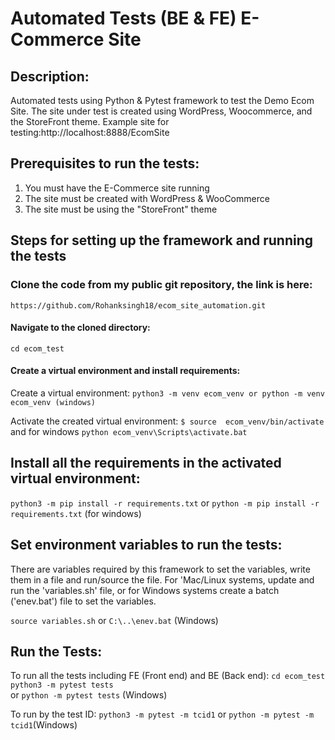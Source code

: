 # Automated Tests (BE & FE) E-Commerce Site

## Description:
Automated tests using Python & Pytest framework to test the Demo Ecom Site.
The site under test is created using WordPress, Woocommerce, and the StoreFront theme. Example site for testing:http://localhost:8888/EcomSite


## Prerequisites to run the tests:
1. You must have the E-Commerce site running
2. The site must be created with WordPress & WooCommerce
3. The site must be using the "StoreFront" theme

## Steps for setting up the framework and running the tests

### Clone the code from my public git repository, the link is here:  
```https://github.com/Rohanksingh18/ecom_site_automation.git```

#### Navigate to the cloned directory:
```cd ecom_test```

#### Create a virtual environment and install requirements:
Create a virtual environment:
```python3 -m venv ecom_venv or python -m venv ecom_venv (windows)```

Activate the created virtual environment:
```$ source  ecom_venv/bin/activate``` and for windows ```python ecom_venv\Scripts\activate.bat```

## Install all the requirements in the activated virtual environment:
```python3 -m pip install -r requirements.txt``` or ```python -m pip install -r requirements.txt``` (for windows)

## Set environment variables to run the tests:
There are variables required by this framework to set the variables, write them in a file and run/source the file. For 'Mac/Linux systems, update and run the 'variables.sh' file, or for Windows systems create a batch ('enev.bat') file to set the variables.

```source variables.sh``` or ```C:\..\enev.bat``` (Windows)

## Run the Tests:
To run all the tests including FE (Front end) and BE (Back end):
```cd ecom_test```\
```python3 -m pytest tests```\
or ```python -m pytest tests``` (Windows)

To run by the test ID:
```python3 -m pytest -m tcid1``` or ```python -m pytest -m tcid1```(Windows)





